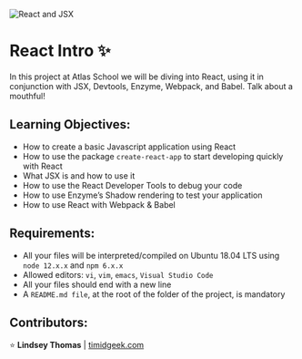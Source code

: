 ![React and JSX](https://kinsta.com/wp-content/uploads/2023/04/react-must-be-in-scope-when-using-jsx.jpg)
# React Intro :sparkles:

In this project at Atlas School we will be diving into React, using it in conjunction with JSX, Devtools, Enzyme, Webpack, and Babel. Talk about a mouthful!

## Learning Objectives:
- How to create a basic Javascript application using React
- How to use the package `create-react-app` to start developing quickly with React
- What JSX is and how to use it
- How to use the React Developer Tools to debug your code
- How to use Enzyme’s Shadow rendering to test your application
- How to use React with Webpack & Babel

## Requirements:
- All your files will be interpreted/compiled on Ubuntu 18.04 LTS using `node 12.x.x` and `npm 6.x.x`
- Allowed editors: `vi`, `vim`, `emacs`, `Visual Studio Code`
- All your files should end with a new line
- A `README.md file`, at the root of the folder of the project, is mandatory

## Contributors:

:star: **Lindsey Thomas** | [timidgeek.com]("timidgeek.com/")